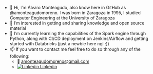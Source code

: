- 👋 Hi, I’m Álvaro Monteagudo, also know here in GitHub as @amonteagudomoreno. 
I was born in Zaragoza in 1995, I studied Computer Engineering at the University of Zaragoza
- 👀 I’m interested in getting and sharing knowledge and open source material
- 🌱 I’m currently learning the capabilities of the Spark engine through Python, along with CI/CD deployment on Jenkins/Airflow and getting started with Databricks (just a newbie here ngl :))
- 📫 If you want to contact me feel free to do so through any of the following:
  - :email: amonteagudomoreno@gmail.com
  - [![Linkedin](https://i.stack.imgur.com/gVE0j.png) Linkedin ](https://es.linkedin.com/in/alvaro-monteagudo-moreno-b3b443144) 

<!---
amonteagudomoreno/amonteagudomoreno is a ✨ special ✨ repository because its `README.md` (this file) appears on your GitHub profile.
You can click the Preview link to take a look at your changes.
--->
